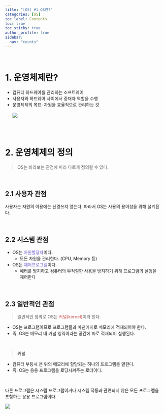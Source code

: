 ```yaml
---
title: "[OS] #1 OS란?"
categories: [OS]
toc_label: Contents
toc: true
toc_sticky: true
author_profile: true
sidebar:
  nav: "counts"
---
```


<br>

# 1. 운영체제란?

- 컴퓨터 하드웨어를 관리하는 소프트웨어
- 사용자와 하드웨어 사이에서 중재자 역할을 수행
- 운영체제의 목표: 자원을 효율적으로 관리하는 것<br><br>
  ![](https://velog.velcdn.com/images/sieunpark/post/d6edee32-adf1-44b4-b4c0-7c857ecf3976/image.png)

<br><br>

# 2. 운영체제의 정의

> OS는 바라보는 관점에 따라 다르게 정의될 수 있다.

<br>

## 2.1 사용자 관점

사용자는 자원의 이용에는 신경쓰지 않는다.
따라서 OS는 사용의 용이성을 위해 설계된다.

<br>

## 2.2 시스템 관점

- OS는 <span style="color:slateblue">자원할당자</span>이다.
  - 모든 자원을 관리한다. (CPU, Memory 등)
- OS는 <span style="color:slateblue">제어프로그램</span>이다.
  - 에러를 방지하고 컴퓨터의 부적절한 사용을 방지하기 위해 프로그램의 실행을 제어한다

<br>

## 2.3 일반적인 관점

> 일반적인 정의로 OS는 <span style="color:indianred">커널(kernel)</span>이라 한다.

- OS는 프로그램이므로 프로그램들과 마찬가지로 메모리에 적재되어야 한다.
- 즉, OS는 메모리 내 커널 영역이라는 공간에 따로 적재되어 실행된다.

<br>

> **커널**

- 컴퓨터 부팅시 맨 위의 메모리에 할당되는 하나의 프로그램을 말한다.
- 즉, OS는 응용 프로그램을 로딩시켜주는 로더이다.

<br>

다른 프로그램은 시스템 프로그램이거나 시스템 작동과 관련되지 않은 모든 프로그램을 포함하는 응용 프로그램이다.

![](https://velog.velcdn.com/images/sieunpark/post/e2ea83dc-af19-4563-a5b8-541d36c19d1a/image.png)

<br>

